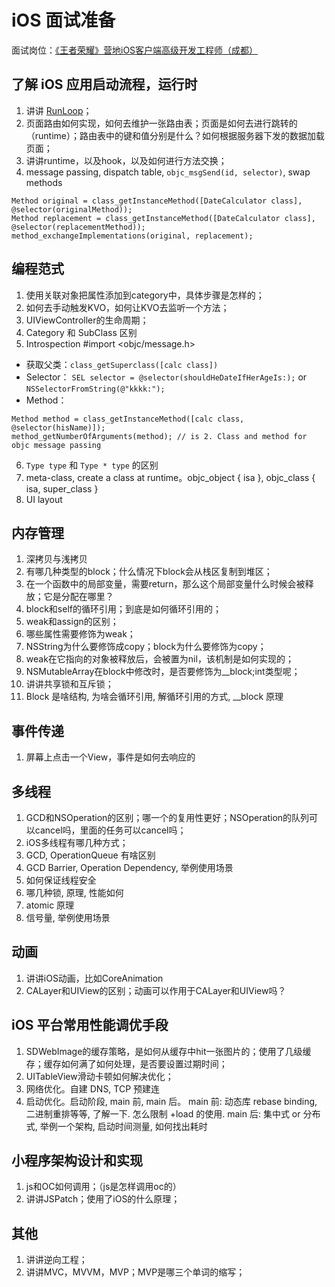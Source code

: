 # iOS 面试准备
面试岗位：[《王者荣耀》营地iOS客户端高级开发工程师（成都）](https://careers.tencent.com/jobdesc.html?postId=1194880390947409920)

## 了解 iOS 应用启动流程，运行时
1. 讲讲 [RunLoop](https://blog.ibireme.com/2015/05/18/runloop/)；
2. 页面路由如何实现，如何去维护一张路由表；页面是如何去进行跳转的（runtime）；路由表中的键和值分别是什么？如何根据服务器下发的数据加载页面；
3. 讲讲runtime，以及hook，以及如何进行方法交换；
4. message passing, dispatch table, `objc_msgSend(id, selector)`, swap methods
```
Method original = class_getInstanceMethod([DateCalculator class], @selector(originalMethod));
Method replacement = class_getInstanceMethod([DateCalculator class], @selector(replacementMethod));
method_exchangeImplementations(original, replacement);
```

## 编程范式
1. 使用关联对象把属性添加到category中，具体步骤是怎样的；
2. 如何去手动触发KVO，如何让KVO去监听一个方法；
3. UIViewController的生命周期；
4. Category 和 SubClass 区别
5. Introspection
#import <objc/message.h>
- 获取父类：`class_getSuperclass([calc class])`
- Selector： `SEL selector = @selector(shouldHeDateIfHerAgeIs:);` or `NSSelectorFromString(@"kkkk:");`
- Method：
```
Method method = class_getInstanceMethod([calc class, @selector(hisName)]);
method_getNumberOfArguments(method); // is 2. Class and method for objc message passing
```
6. `Type type` 和 `Type * type` 的区别
7. meta-class, create a class at runtime。objc_object { isa }, objc_class { isa, super_class }
8. UI layout


## 内存管理
1. 深拷贝与浅拷贝
2. 有哪几种类型的block；什么情况下block会从栈区复制到堆区；
3. 在一个函数中的局部变量，需要return，那么这个局部变量什么时候会被释放；它是分配在哪里？
4. block和self的循环引用；到底是如何循环引用的；
5. weak和assign的区别；
6. 哪些属性需要修饰为weak；
7. NSString为什么要修饰成copy；block为什么要修饰为copy；
8. weak在它指向的对象被释放后，会被置为nil，该机制是如何实现的；
9. NSMutableArray在block中修改时，是否要修饰为__block;int类型呢； 
10. 讲讲共享锁和互斥锁；
11. Block 是啥结构, 为啥会循环引用, 解循环引用的方式, __block 原理

## 事件传递
1. 屏幕上点击一个View，事件是如何去响应的

## 多线程
1. GCD和NSOperation的区别；哪一个的复用性更好；NSOperation的队列可以cancel吗，里面的任务可以cancel吗；
2. iOS多线程有哪几种方式；
3. GCD, OperationQueue 有啥区别
4. GCD Barrier, Operation Dependency, 举例使用场景
5. 如何保证线程安全
6. 哪几种锁, 原理, 性能如何
7. atomic 原理
8. 信号量, 举例使用场景


## 动画
1. 讲讲iOS动画，比如CoreAnimation
2. CALayer和UIView的区别；动画可以作用于CALayer和UIView吗？



## iOS 平台常用性能调优手段
1. SDWebImage的缓存策略，是如何从缓存中hit一张图片的；使用了几级缓存；缓存如何满了如何处理，是否要设置过期时间；
2. UITableView滑动卡顿如何解决优化；
3. 网络优化。自建 DNS, TCP 预建连
4. 启动优化。启动阶段, main 前, main 后。
main 前: 动态库 rebase binding, 二进制重排等等, 了解一下. 怎么限制 +load 的使用.
main 后: 集中式 or 分布式, 举例一个架构, 启动时间测量, 如何找出耗时



## 小程序架构设计和实现
1. js和OC如何调用；（js是怎样调用oc的）
2. 讲讲JSPatch；使用了iOS的什么原理；


## 其他
1. 讲讲逆向工程；
2. 讲讲MVC，MVVM，MVP；MVP是哪三个单词的缩写；



